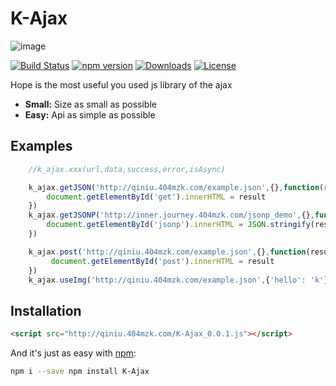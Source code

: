 # K-Ajax

![image](http://qiniu.404mzk.com/K-Ajax.png)

[![Build Status](https://travis-ci.org/mzkmzk/K-Ajax.png?style=flat)](https://travis-ci.org/mzkmzk/K-Ajax)
[![npm version](https://img.shields.io/npm/v/K-Ajax.svg?style=flat)](https://www.npmjs.com/package/K-Ajax)
[![Downloads](https://img.shields.io/npm/dt/K-Ajax.svg?style=flat)](https://www.npmjs.com/package/K-Aajax)
[![License](https://img.shields.io/npm/l/K-Ajax.svg?style=flat)](https://www.npmjs.com/package/K-Ajax)

Hope is the most useful you used js library of the ajax 

* **Small:** Size as small as possible
* **Easy:** Api as simple as possible

## Examples

```javascript
    //k_ajax.xxx(url,data,success,error,isAsync)

    k_ajax.getJSON('http://qiniu.404mzk.com/example.json',{},function(result){
        document.getElementById('get').innerHTML = result
    })
    k_ajax.getJSONP('http://inner.journey.404mzk.com/jsonp_demo',{},function(result){
        document.getElementById('jsonp').innerHTML = JSON.stringify(result)
    })

    k_ajax.post('http://qiniu.404mzk.com/example.json',{},function(result){
         document.getElementById('post').innerHTML = result
    })
    k_ajax.useImg('http://qiniu.404mzk.com/example.json',{'hello': 'k'})
```

## Installation

```html
<script src="http://qiniu.404mzk.com/K-Ajax_0.0.1.js"></script>
```

And it's just as easy with [npm](http://npmjs.com):

```sh
npm i --save npm install K-Ajax 
```

